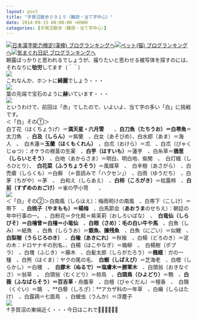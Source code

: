 ```yaml
---
layout: post
title: "手賀沼散歩０９１５（難読・当て字中心）"
date: 2014-09-15 00:00:00 +0900
categories: [手賀沼散歩（難読・当て字中心）]
---
```


[![](/syuusyuu9701/assets/images/手賀沼散歩０９１５（難読・当て字中心）-br_c_3028_1.gif)](http://blog.with2.net/link.php?1659096:3028 "日本漢字能力検定(漢検) ブログランキングへ")[日本漢字能力検定(漢検) ブログランキングへ](http://blog.with2.net/link.php?1659096:3028)[![](/syuusyuu9701/assets/images/手賀沼散歩０９１５（難読・当て字中心）-br_c_1348_1.gif)](http://blog.with2.net/link.php?1659096:1348 "ペット(猫) ブログランキングへ")[ペット(猫) ブログランキングへ](http://blog.with2.net/link.php?1659096:1348)[![](/syuusyuu9701/assets/images/手賀沼散歩０９１５（難読・当て字中心）-br_c_9257_1.gif)](http://blog.with2.net/link.php?1659096:9257 "気まぐれ日記 ブログランキングへ")[気まぐれ日記 ブログランキングへ](http://blog.with2.net/link.php?1659096:9257)  
朝露ばっかりと思われるでしょうが、撮りたいと思わせる被写体を探すのには、それなりに**劬労**してます（＾＾）  
![](/syuusyuu9701/assets/images/手賀沼散歩０９１５（難読・当て字中心）-3e78aa7d2bf027ba942e697c1850cea1.jpg)  
これなんか、ホントに**綺麗**でしょう・・・  
![](/syuusyuu9701/assets/images/手賀沼散歩０９１５（難読・当て字中心）-f63c39e83a2f1e942795efa6ba70d4f4.jpg)  
葉の先端で宝石のように**赫**いています・・・  
![](/syuusyuu9701/assets/images/手賀沼散歩０９１５（難読・当て字中心）-c593d1b5354a03467c79057f10df0c0a.jpg)  
というわけで、前回は「赤」でしたので、いよいよ、当て字の多い「白」に挑戦です。  
＜「白」その①＞  
白丁花（はくちょうげ）＝**満天星・六月雪**　　、**白刀魚（たちうお）＝白帯魚**＝太刀魚　、**白及（しらん）**＝紫蘭　、白女（あそびめ）、白水郎（あま）＝海人　、　白木蓮＝**玉蘭（はくもくれん）**　、白朮（おけら）＝朮　、白朮（びゃくじゅつ）：オケラの根茎の生薬　、**白芋（はすいも）**＝蓮芋　、白糸草＝**鴉葱（しらいとそう）**　、白地（あからさま）＝明白、明白地、偸閑　、　白灯蛾（しろひとり）、　**白花菜（ふうちょうそう）**＝風蝶草　、　白辛樹（あさがら）　、白禿瘡（しらくも）＝白癬　（←音読みで「ハクセン」）　、白雨（ゆうだち）　、白茅（ちがや）＝茅　、　白和え（しらあえ）　、**白柿（ころがき）**＝枯露柿　、**白前（すずめのおごけ）**＝雀の苧小笥　　、  
![](/syuusyuu9701/assets/images/手賀沼散歩０９１５（難読・当て字中心）-055415fe7e8cbe9325873bbc308d50a1.jpg)  
＜「白」その②＞白南風（しらはえ）：梅雨明けの南風　、白帯下（こしけ）＝帯下　、**白桃子（やまもも）＝楊梅**　、白馬節会（**あおうま**のせちえ）：朝廷の年中行事の一。　、白粉花＝夕化粧＝紫茉莉（おしろいばな）　、　**白竜仙（しらびそ）＝白檜曾＝白檜＝小竜仙**　、**白眼（さめ）：毛の白い牛や馬**　、白魚（しみ）＝紙魚　、白魚（しらうお）＝**銀魚、膾残魚**　、白魚（にごい）＝似鯉　、**白梨樹（うらじろのき）**　、**白楡（あきにれ）**＝秋楡　、白楊（どろのき）＝泥の木：ドロヤナギの別名、、白楊（はこやなぎ）＝箱柳　、　白楊樹（ポプラ）　、白塊（ふじき）＝藤木　、白髪太郎（しらがたろう）＝**楓蛾**：ガの一種　、白熊（はぐま）：ヤクの尾の毛、　**白蝦（しばえび）**＝芝海老　、白樫（しらかし）＝白橿　、　**白膠木（ぬるで）＝塩膚木＝勝軍木**　、白頭翁（おきなぐさ）＝翁草　、　白頭翁（むくどり）＝椋鳥　、**白頭鳥（ひよどり）**＝鵯　、**白薇（ふなばらそう）＝百吉草**・舟腹草　、白檀（びゃくだん）＝檀香　、　白鵠（くぐい）＝鵠　、**白藜（しろざ）：**アカザ科の一年草　、白癩（しらはたけ）　、白露鶏＝七面鳥　、白蠟虫（うんか）＝浮塵子  
![](/syuusyuu9701/assets/images/手賀沼散歩０９１５（難読・当て字中心）-7a56533fc432d6c0a799c613f9d0e1a6.jpg)  
↑手賀沼の東端近く・・・今日はこれで👋👋👋👋👋👋  
  
  